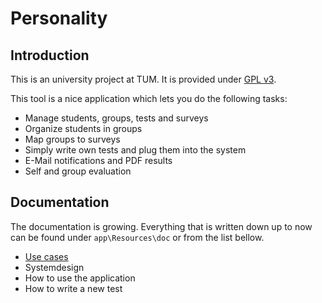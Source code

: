 Personality
========================

Introduction
-------------

This is an university project at TUM. It is provided under [GPL v3](https://github.com/ralfhe/personality/blob/master/LICENSE).

This tool is a nice application which lets you do the following tasks:

* Manage students, groups, tests and surveys
* Organize students in groups 
* Map groups to surveys
* Simply write own tests and plug them into the system
* E-Mail notifications and PDF results
* Self and group evaluation

## Documentation 

The documentation is growing. Everything that is written down up to now can be found under `app\Resources\doc` or from the list bellow.

* [Use cases](https://github.com/ralfhe/personality/blob/master/app/Resources/doc/usecases.md)
* Systemdesign
* How to use the application
* How to write a new test